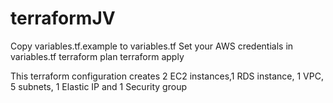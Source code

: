 # terraformJV
Copy variables.tf.example to variables.tf 
Set your AWS credentials in variables.tf
terraform plan
terraform apply

This terraform configuration creates 2 EC2 instances,1 RDS instance, 1 VPC, 5 subnets, 1 Elastic IP and 1 Security group
